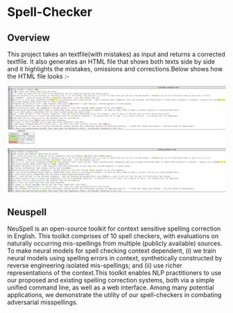 # Spell-Checker

## Overview

This project takes an textfile(with mistakes) as input and returns a corrected textfile. It also generates an HTML file that shows both texts side by side and it highlights the mistakes, omissions and corrections.Below shows how the HTML file looks :-

<img src = "files for readme/Screenshot (301).png">

<img src = "files for readme/Screenshot (302).png">

## Neuspell

NeuSpell is an open-source toolkit for context sensitive spelling correction in English. This toolkit comprises of 10 spell checkers, with evaluations on naturally occurring mis-spellings from multiple (publicly available) sources. To make neural models for spell checking context dependent, (i) we train neural models using spelling errors in context, synthetically constructed by reverse engineering isolated mis-spellings; and (ii) use richer representations of the context.This toolkit enables NLP practitioners to use our proposed and existing spelling correction systems, both via a simple unified command line, as well as a web interface. Among many potential applications, we demonstrate the utility of our spell-checkers in combating adversarial misspellings.
